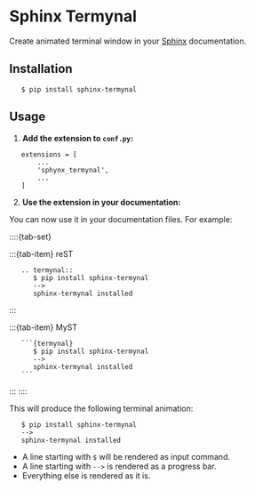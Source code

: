 
# Sphinx Termynal
Create animated terminal window in your [Sphinx](https://www.sphinx-doc.org) documentation.

## Installation
``` {code-block} console
   $ pip install sphinx-termynal
```

## Usage
1. **Add the extension to `conf.py`:**

```{code-block} python
   extensions = [
       ...
       'sphynx_termynal',
       ...
   ]
```

2. **Use the extension in your documentation:**

You can now use it in your documentation files. For example:

::::{tab-set}

:::{tab-item} reST
```{code-block} rst
   .. termynal:: 
      $ pip install sphinx-termynal
      -->
      sphinx-termynal installed
```
:::

:::{tab-item} MyST
````{code-block} md
   ```{termynal}
      $ pip install sphinx-termynal
      -->
      sphinx-termynal installed
   ```
````
:::
::::

This will produce the following terminal animation:

```{termynal}
   $ pip install sphinx-termynal
   -->
   sphinx-termynal installed
```

- A line starting with `$` will be rendered as input command.
- A line starting with `-->` is rendered as a progress bar.
- Everything else is rendered as it is.
